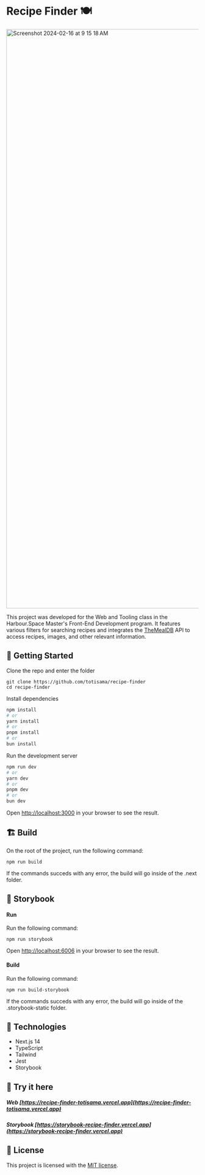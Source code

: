 # Recipe Finder 🍽️

<img width="1512" alt="Screenshot 2024-02-16 at 9 15 18 AM" src="https://github.com/totisama/recipe-finder/assets/32148906/82164262-8e65-4467-a7cf-3d36faa704d7">

This project was developed for the Web and Tooling class in the Harbour.Space Master's Front-End Development program. It features various filters for searching recipes and integrates the [TheMealDB](https://www.themealdb.com/api.php) API to access recipes, images, and other relevant information.

## 🧱 Getting Started

Clone the repo and enter the folder

```
git clone https://github.com/totisama/recipe-finder
cd recipe-finder
```

Install dependencies

```bash
npm install
# or
yarn install
# or
pnpm install
# or
bun install
```

Run the development server

```bash
npm run dev
# or
yarn dev
# or
pnpm dev
# or
bun dev
```

Open [http://localhost:3000](http://localhost:3000) in your browser to see the result.

## 🏗️ Build

On the root of the project, run the following command:

```
npm run build
```

If the commands succeds with any error, the build will go inside of the .next folder.

## 📖 Storybook

#### Run

Run the following command:

```
npm run storybook
```

Open [http://localhost:6006](http://localhost:6006) in your browser to see the result.

#### Build

Run the following command:

```
npm run build-storybook
```

If the commands succeds with any error, the build will go inside of the .storybook-static folder.

## 🔨 Technologies

- Next.js 14
- TypeScript
- Tailwind
- Jest
- Storybook

## 🧪 Try it here

##### Web [https://recipe-finder-totisama.vercel.app](https://recipe-finder-totisama.vercel.app)

##### Storybook [https://storybook-recipe-finder.vercel.app](https://storybook-recipe-finder.vercel.app)

## 🪪 License

This project is licensed with the [MIT license](LICENSE).

